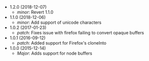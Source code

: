 * 1.2.0 (2018-12-07)
    - _minor_: Revert 1.1.0
* 1.1.0 (2018-12-06)
    - _minor_: Add support of unicode characters
* 1.0.2 (2017-01-23)
  * _patch_: Fixes issue with firefox failing to convert opaque buffers
* 1.0.1 (2016-09-12)
  * _patch_: Added support for Firefox's cloneInto
* 1.0.0 (2015-12-14)
  * _Major_: Adds support for node buffers